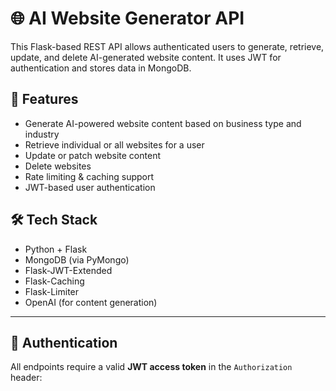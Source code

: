 # 🌐 AI Website Generator API

This Flask-based REST API allows authenticated users to generate, retrieve, update, and delete AI-generated website content. It uses JWT for authentication and stores data in MongoDB.

## 🚀 Features

- Generate AI-powered website content based on business type and industry
- Retrieve individual or all websites for a user
- Update or patch website content
- Delete websites
- Rate limiting & caching support
- JWT-based user authentication

## 🛠️ Tech Stack

- Python + Flask
- MongoDB (via PyMongo)
- Flask-JWT-Extended
- Flask-Caching
- Flask-Limiter
- OpenAI (for content generation)

---

## 🔐 Authentication

All endpoints require a valid **JWT access token** in the `Authorization` header:

